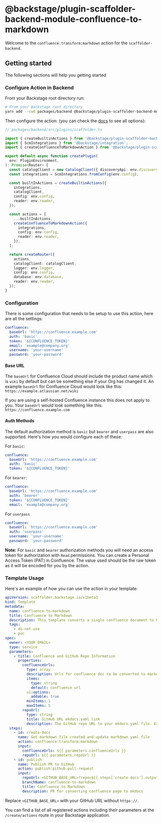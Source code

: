 # @backstage/plugin-scaffolder-backend-module-confluence-to-markdown

Welcome to the `confluence:transform:markdown` action for the `scaffolder-backend`.

## Getting started

The following sections will help you getting started

### Configure Action in Backend

From your Backstage root directory run:

```bash
# From your Backstage root directory
yarn add --cwd packages/backend @backstage/plugin-scaffolder-backend-module-confluence-to-markdown
```

Then configure the action:
(you can check the [docs](https://backstage.io/docs/features/software-templates/writing-custom-actions#registering-custom-actions) to see all options):

```typescript
// packages/backend/src/plugins/scaffolder.ts

import { createBuiltinActions } from '@backstage/plugin-scaffolder-backend';
import { ScmIntegrations } from '@backstage/integration';
import { createConfluenceToMarkdownAction } from '@backstage/plugin-scaffolder-backend-module-confluence-to-markdown';

export default async function createPlugin(
  env: PluginEnvironment,
): Promise<Router> {
  const catalogClient = new CatalogClient({ discoveryApi: env.discovery });
  const integrations = ScmIntegrations.fromConfig(env.config);

  const builtInActions = createBuiltinActions({
    integrations,
    catalogClient,
    config: env.config,
    reader: env.reader,
  });

  const actions = [
    ...builtInActions,
    createConfluenceToMarkdownAction({
      integrations,
      config: env.config,
      reader: env.reader,
    }),
  ];

  return createRouter({
    actions,
    catalogClient: catalogClient,
    logger: env.logger,
    config: env.config,
    database: env.database,
    reader: env.reader,
  });
}
```

### Configuration

There is some configuration that needs to be setup to use this action, here are all the settings:

```yaml
confluence:
  baseUrl: 'https://confluence.example.com'
  auth: 'basic'
  token: '${CONFLUENCE_TOKEN}'
  email: 'example@company.org'
  username: 'your-username'
  password: 'your-password'
```

#### Base URL

The `baseUrl` for Confluence Cloud should include the product name which is `wiki` by default but can be something else if your Org has changed it. An example `baseUrl` for Confluence Cloud would look like this: `https://example.atlassian.net/wiki`

If you are using a self-hosted Confluence instance this does not apply to you. Your `baseUrl` would look something like this: `https://confluence.example.com`

#### Auth Methods

The default authorization method is `basic` but `bearer` and `userpass` are also supported. Here's how you would configure each of these:

For `basic`:

```yaml
confluence:
  baseUrl: 'https://confluence.example.com'
  auth: 'basic'
  token: '${CONFLUENCE_TOKEN}'
```

For `bearer`:

```yaml
confluence:
  baseUrl: 'https://confluence.example.com'
  auth: 'bearer'
  token: '${CONFLUENCE_TOKEN}'
  email: 'example@company.org'
```

For `userpass`

```yaml
confluence:
  baseUrl: 'https://confluence.example.com'
  auth: 'userpass'
  username: 'your-username'
  password: 'your-password'
```

**Note:** For `basic` and `bearer` authorization methods you will need an access token for authorization with `Read` permissions. You can create a Personal Access Token (PAT) in Confluence. The value used should be the raw token as it will be encoded for you by the action.

### Template Usage

Here's an example of how you can use the action in your template:

```yaml
apiVersion: scaffolder.backstage.io/v1beta3
kind: Template
metadata:
  name: confluence-to-markdown
  title: Confluence to Markdown
  description: This template converts a single confluence document to Markdown for Techdocs and adds it to a given GitHub repo.
  tags:
    - do-not-use
    - poc
spec:
  owner: <YOUR_EMAIL>
  type: service
  parameters:
    - title: Confluence and Github Repo Information
      properties:
        confluenceUrls:
          type: array
          description: Urls for confluence doc to be converted to markdown. In format <CONFLUENCE_BASE_URL>/display/<SPACEKEY>/<PAGE+TITLE> or <CONFLUENCE_BASE_URL>/spaces/<SPACEKEY>/pages/<PAGEID>/<PAGE+TITLE> for Confluence cloud
          items:
            type: string
            default: confluence url
          ui:options:
            addable: true
          minItems: 1
          maxItems: 5
        repoUrl:
          type: string
          title: GitHub URL mkdocs.yaml link
          description: The GitHub repo URL to your mkdocs.yaml file. Example <https://github.com/blob/master/mkdocs.yml>
  steps:
    - id: create-docs
      name: Get markdown file created and update markdown.yaml file
      action: confluence:transform:markdown
      input:
        confluenceUrls: ${{ parameters.confluenceUrls }}
        repoUrl: ${{ parameters.repoUrl }}
    - id: publish
      name: Publish PR to GitHub
      action: publish:github:pull-request
      input:
        repoUrl: <GITHUB_BASE_URL>?repo=${{ steps['create-docs'].output.repo }}&owner=${{ steps['create-docs'].output.owner }}
        branchName: confluence-to-markdown
        title: Confluence to Markdown
        description: PR for converting confluence page to mkdocs
```

Replace `<GITHUB_BASE_URL>` with your GitHub URL without `https://`.

You can find a list of all registered actions including their parameters at the `/create/actions` route in your Backstage application.
